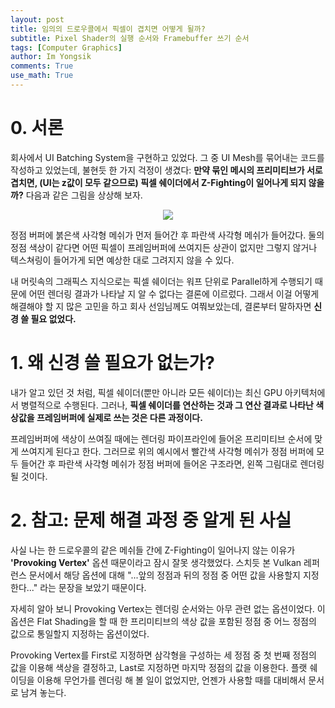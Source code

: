 ```yaml
---
layout: post
title: 임의의 드로우콜에서 픽셀이 겹치면 어떻게 될까?
subtitle: Pixel Shader의 실행 순서와 Framebuffer 쓰기 순서
tags: [Computer Graphics]
author: Im Yongsik
comments: True
use_math: True
---
```


# 0. 서론

회사에서 UI Batching System을 구현하고 있었다. 그 중 UI Mesh를 묶어내는 코드를 작성하고 있었는데, 불현듯 한 가지 걱정이 생겼다: **만약 묶인 메시의 프리미티브가 서로 겹치면, (UI는 z값이 모두 같으므로) 픽셀 쉐이더에서 Z-Fighting이 일어나게 되지 않을까?** 다음과 같은 그림을 상상해 보자.

<p align="center">
  <img src="{{site.baseurl}}/assets/img/posts/2023-11-12/Pixel-Shader-Invoke-Order-And-Writing-Order/img00.png">
</p>
정점 버퍼에 붉은색 사각형 메쉬가 먼저 들어간 후 파란색 사각형 메쉬가 들어갔다. 둘의 정점 색상이 같다면 어떤 픽셀이 프레임버퍼에 쓰여지든 상관이 없지만 그렇지 않거나 텍스쳐링이 들어가게 되면 예상한 대로 그려지지 않을 수 있다.

내 머릿속의 그래픽스 지식으로는 픽셀 쉐이더는 워프 단위로 Parallel하게 수행되기 때문에 어떤 렌더링 결과가 나타날 지 알 수 없다는 결론에 이르렀다. 그래서 이걸 어떻게 해결해야 할 지 많은 고민을 하고 회사 선임님께도 여쭤보았는데, 결론부터 말하자면 **신경 쓸 필요 없었다.**

# 1. 왜 신경 쓸 필요가 없는가?

내가 알고 있던 것 처럼, 픽셀 쉐이더(뿐만 아니라 모든 쉐이더)는 최신 GPU 아키텍처에서 병렬적으로 수행된다. 그러나, **픽셀 쉐이더를 연산하는 것과 그 연산 결과로 나타난 색상값을 프레임버퍼에 실제로 쓰는 것은 다른 과정이다.**

프레임버퍼에 색상이 쓰여질 때에는 렌더링 파이프라인에 들어온 프리미티브 순서에 맞게 쓰여지게 된다고 한다. 그러므로 위의 예시에서 빨간색 사각형 메쉬가 정점 버퍼에 모두 들어간 후 파란색 사각형 메쉬가 정점 버퍼에 들어온 구조라면, 왼쪽 그림대로 렌더링 될 것이다.

# 2. 참고: 문제 해결 과정 중 알게 된 사실

사실 나는 한 드로우콜의 같은 메쉬들 간에 Z-Fighting이 일어나지 않는 이유가 **'Provoking Vertex'** 옵션 때문이라고 잠시 잘못 생각했었다. 스치듯 본 Vulkan 레퍼런스 문서에서 해당 옵션에 대해 "...앞의 정점과 뒤의 정점 중 어떤 값을 사용할지 지정한다..." 라는 문장을 보았기 때문이다.

자세히 알아 보니 Provoking Vertex는 렌더링 순서와는 아무 관련 없는 옵션이었다. 이 옵션은 Flat Shading을 할 때 한 프리미티브의 색상 값을 포함된 정점 중 어느 정점의 값으로 통일할지 지정하는 옵션이었다.

Provoking Vertex를 First로 지정하면 삼각형을 구성하는 세 정점 중 첫 번째 정점의 값을 이용해 색상을 결정하고, Last로 지정하면 마지막 정점의 값을 이용한다. 플랫 쉐이딩을 이용해 무언가를 렌더링 해 볼 일이 없었지만, 언젠가 사용할 때를 대비해서 문서로 남겨 놓는다.
